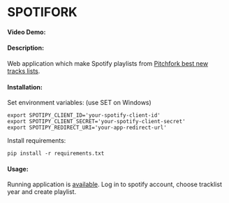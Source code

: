 # SPOTIFORK
#### Video Demo:  <URL HERE>
#### Description:
Web application which make Spotify playlists from [Pitchfork best new tracks lists](https://pitchfork.com/reviews/best/tracks/ "Pitchfork's best new tracks").

#### Installation:
Set environment variables:
(use SET on Windows)
```
export SPOTIPY_CLIENT_ID='your-spotify-client-id'
export SPOTIPY_CLIENT_SECRET='your-spotify-client-secret'
export SPOTIPY_REDIRECT_URI='your-app-redirect-url'
```
Install requirements:
```
pip install -r requirements.txt
```

#### Usage:
Running application is [available](https://aqueous-beyond-70228.herokuapp.com/).
Log in to spotify account, choose tracklist year and create playlist.





